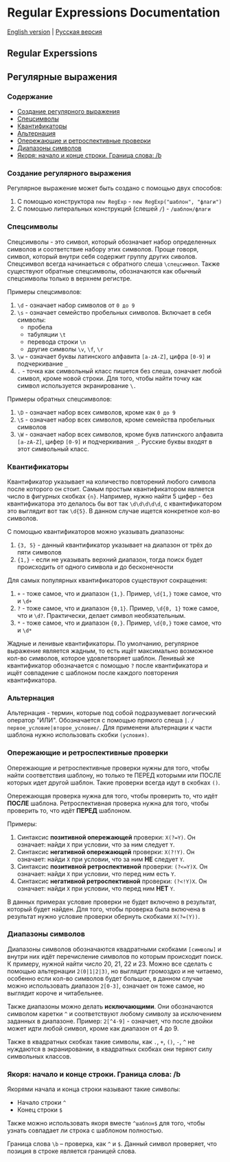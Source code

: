 # Regular Expressions Documentation

[English version](#eng) | [Русская версия](#ru)

## <a name="eng"></a>	Regular Experssions









## <a name="ru"></a>	Регулярные выражения

### Содержание
+ [Создание регулярного выражения](#creating_ru)
+ [Спецсимволы](#symbols_ru)
+ [Квантификаторы](#quanti_ru)
+ [Альтернация](#alter_ru)
+ [Опережающие и ретроспективные проверки](#checks_ru)
+ [Диапазоны символов](#sets_ru)
+ [Якоря: начало и конце строки. Граница слова: /b](#anchor_ru)


<!-- Создание регулярного выражения - НАЧАЛО  -->

### <a name="creating_ru"></a> Создание регулярного выражения

Регулярное выражение может быть создано с помощью двух способов:

1) С помощью конструктора `new RegExp` - `new RegExp("шаблон", "флаги")`
2) С помошью литеральных конструкций (слешей `/`) - `/шаблон/флаги`

<!-- Создание регулярного выражения - КОНЕЦ  -->


<!-- Спецсимволы - НАЧАЛО  -->
### <a name="symbols_ru"></a> Спецсимволы

Спецсимволы - это символ, который обозначает набор определенных символов и соответствие набору этих символов. Проще говоря, символ, который внутри себя содержит группу других сиволов. Спецсимвол всегда начинаеться с обратного слеша `\спецсимвол`. Также существуют обратные спецсимволы, обозначаются как обычный спецсимволы только в верхнем регистре.

Примеры спецсимволов:
1) `\d` - означает набор символов от `0 до 9`
2) `\s` - означает семейство пробельных символов. Включает в себя символы: 
    + пробела
    + табуляции `\t`
    + перевода строки `\n`
    + другие символы `\v`, `\f`, `\r`
3) `\w` - означает буквы латинского алфавита `[a-zA-Z]`, цифра `[0-9]` и подчеркивание `_`
4) `.` - точка как символьный класс пишется без слеша, означает любой символ, кроме новой строки. Для того, чтобы найти точку как символ используется экранирование `\.`

Примеры обратных спецсимволов:
1) `\D` - означает набор всех символов, кроме как `0 до 9`
2) `\S` - означает набор всех символов, кроме семейства пробельных символов
3) `\W` - означает набор всех символов, кроме букв латинского алфавита `[a-zA-Z]`, цифер `[0-9]` и подчеркивания `_`. Русские буквы входят в этот символьный класс.


<!-- Спецсимволы - КОНЕЦ  -->



<!-- Квантификаторы - НАЧАЛО  -->
### <a name="quanti_ru"></a> Квантификаторы

Квантификатор указывает на количество повторений любого символа после которого он стоит. Самым простым квантификатором является число в фигурных скобках `{n}`.
Например, нужно найти 5 цифер - без квантификатора это делалось бы вот так `\d\d\d\d\d`, с квантификатором это выглядит вот так `\d{5}`. В данном случае ищется конкретное кол-во символов.

С помощью квантификаторов можно указывать диапазоны:
1) `{3, 5}` - данный квантификатор указывает на диапазон от трёх до пяти символов
2) `{1,}` - если не указывать верхний диапазон, тогда поиск будет происходить от одного символа и до бесконечности

Для самых популярных квантификаторов существуют сокращения:
1) `+` - тоже самое, что и диапазон `{1,}`. Пример, `\d{1,}` тоже самое, что и `\d+`
2) `?` - тоже самое, что и диапазон `{0,1}`. Пример, `\d{0, 1}` тоже самое, что и `\d?`. Практически, делает символ необязательным.
3) `*` - тоже самое, что и диапазон `{0,}`. Пример, `\d{0,}` тоже самое, что и `\d*`


Жадные и ленивые квантификаторы.
По умолчанию, регулярное выражение является жадным, то есть ищёт максимально возможное кол-во символов, которое удовлетворяет шаблон. Ленивый же квантификатор обозначается с помощью `?` после квантификатора и ищёт совпадение с шаблоном после каждого повторения квантификатора.

<!-- Квантификаторы - КОНЕЦ  -->


<!-- Альтернация - НАЧАЛО  -->
### <a name="alter_ru"></a> Альтернация
Альтернация - термин, которые под собой подразумевает логический оператор "ИЛИ". Обозначается с помощью прямого слеша `|`. `/первое_условие|второе_условие/`. Для применени альтернации к части шаблона нужно использовать скобки `(условия)`.
<!-- Альтернация - КОНЕЦ  -->


<!-- Опережающие и ретроспективные проверки - НАЧАЛО  -->
### <a name="checks_ru"></a> Опережающие и ретроспективные проверки
Опережающие и ретроспективные проверки нужны для того, чтобы найти соответствия шаблону, но только те ПЕРЕД которыми или ПОСЛЕ которых идет другой шаблон. Такие проверки всегда идут в скобках `()`.

Опережающая проверка нужна для того, чтобы проверить то, что идёт **ПОСЛЕ** шаблона.
Ретроспективная проверка нужна для того, чтобы проверить то, что идёт **ПЕРЕД** шаблоном.

Примеры:
1) Синтаксис **позитивной опережающей** проверки: `X(?=Y)`. Он означает: найди `X` при условии, что за ним следует `Y`.
2) Синтаксис **негативной опережающей** проверки: `X(?!Y)`. Он означает: найди `X` при условии, что за ним **НЕ** следует `Y`.
3) Синтаксис **позитивной ретроспективной** проверки: `(?<=Y)X`. Он означает: найди `X` при условии, что перед ним есть `Y`.
4) Синтаксис **негативной ретроспективной** проверки: `(?<!Y)X`. Он означает: найди `X` при условии, что перед ним **НЕТ** `Y`.

В данных примерах условие проверки не будет включено в результат, который будет найден. Для того, чтобы проверка была включена в результат нужно условие проверки обернуть скобками `X(?=(Y))`.


<!-- Опережающие и ретроспективные проверки - КОНЕЦ  -->

<!-- Диапазоны символов - НАЧАЛО  -->
### <a name="sets_ru"></a> Диапазоны символов
Диапазоны символов обозначаются квадратными скобками `[символы]` и внутри них идёт перечисление символов по которым происходит поиск.
К примеру, нужной найти число 20, 21, 22 и 23. Можно все сделать с помощью альтернации `2(0|1|2|3)`, но выглядит громоздко и не читаемо, особенно если кол-во символов будет большое, в данном случае можно использовать диапазон `2[0-3]`, означает он тоже самое, но выглядит короче и читабельнее.

Также диапазоны можно делать **исключающими**. Они обозначаются символом каретки `^` и соответствуют любому символу за исключением заданных в диапазоне. Пример: `2[^4-9]` - означает, что после двойки может идти любой символ, кроме как диапазон от 4 до 9.

Также в квадратных скобках такие символы, как `.`, `+`, `()`, `-`, `^` не нуждаются в экранировании, в квадратных скобках они теряют силу символьных классов.


<!-- Диапазоны символов - КОНЕЦ  -->

<!-- Якоря: начало и конце строки. Граница слова: /b - НАЧАЛО  -->
### <a name="anchor_ru"></a> Якоря: начало и конце строки. Граница слова: /b

Якорями начала и конца строки называют такие символы:
+ Начало строки `^`
+ Конец строки `$`

Также можно использовать якоря вместе `^шаблон$` для того, чтобы узнать совпадает ли строка с шаблоном полностью.

Граница слова `\b` – проверка, как `^` и `$`. Данный символ проверяет, что позиция в строке является границей слова.

<!-- Якоря: начало и конце строки. Граница слова: /b - КОНЕЦ  -->
